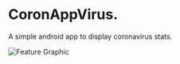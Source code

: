 # CoronAppVirus.

A simple android app to display coronavirus stats.

![Feature Graphic](/../master/Covid.Droid/Publish/FeatureGraphic.jpg?raw=true)
